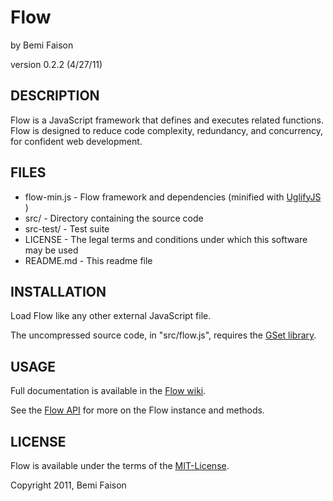# Flow
by Bemi Faison

version 0.2.2
(4/27/11)

## DESCRIPTION

Flow is a JavaScript framework that defines and executes related functions. Flow is designed to reduce code complexity, redundancy, and concurrency, for confident web development.

## FILES

* flow-min.js - Flow framework and dependencies (minified with [UglifyJS](http://marijnhaverbeke.nl/uglifyjs) )
* src/ - Directory containing the source code
* src-test/ - Test suite
* LICENSE - The legal terms and conditions under which this software may be used
* README.md - This readme file

## INSTALLATION

Load Flow like any other external JavaScript file.

The uncompressed source code, in "src/flow.js", requires the [GSet library](http://github.com/bemson/GSet/).

## USAGE

Full documentation is available in the [Flow wiki](http://github.com/bemson/Flow/wiki/).

See the [Flow API](http://github.com/bemson/Flow/wiki/Flow-API) for more on the Flow instance and methods.

## LICENSE

Flow is available under the terms of the [MIT-License](http://en.wikipedia.org/wiki/MIT_License#License_terms).

Copyright 2011, Bemi Faison
